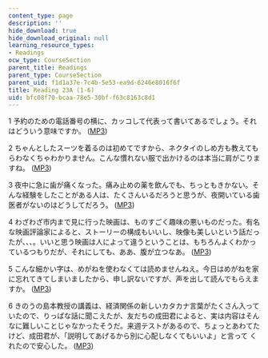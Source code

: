 ```yaml
---
content_type: page
description: ''
hide_download: true
hide_download_original: null
learning_resource_types:
- Readings
ocw_type: CourseSection
parent_title: Readings
parent_type: CourseSection
parent_uid: f1d1a37e-7c4b-5e53-ea9d-6246e8016f6f
title: Reading 23A (1-6)
uid: bfc08f70-bcaa-78e5-30bf-f63c8163c8d1
---
```


1 予約のための電話番号の横に、カッコして代表って書いてあるでしょう。それはどういう意味ですか。 ([MP3](/ans7870/21f/21f.505/f05/audio/Lesson23A-1.mp3))

2 ちゃんとしたスーツを着るのは初めてですから、ネクタイのしめ方も教えてもらわなくちゃわかりません。こんな慣れない服で出かけるのは本当に肩がこりますね。 ([MP3](/ans7870/21f/21f.505/f05/audio/Lesson23A-2.mp3))

3 夜中に急に歯が痛くなった。痛み止めの薬を飲んでも、ちっともきかない。そんな経験をしたことがある人は、たくさんいるだろうと思うが、夜開いている歯医者がないのはどうしてだろう。 ([MP3](/ans7870/21f/21f.505/f05/audio/Lesson23A-3.mp3))

4 わざわざ市内まで見に行った映画は、ものすごく趣味の悪いものだった。有名な映画評論家によると、ストーリーの構成もいいし、映像も美しいという話だったが、、、。いいと思う映画は人によって違うということは、もちろんよくわかっているつもりだが、それにしても、ああ、腹が立つなあ。 ([MP3](/ans7870/21f/21f.505/f05/audio/Lesson23A-4.mp3))

5 こんな細かい字は、めがねを使わなくては読めませんねえ。今日はめがねを家に忘れてきてしまいましたから、申し訳ないですが、声を出して読んでもらえますか。 ([MP3](/ans7870/21f/21f.505/f05/audio/Lesson23A-5.mp3))

6 きのうの島本教授の講義は、経済関係の新しいカタカナ言葉がたくさん入っていたので、りっぱな話に聞こえたが、友だちの成田君によると、実は内容はそんなに難しいことじゃなかったそうだ。来週テストがあるので、ちょっとあわてたけど、成田君が、「説明してあげるから別に心配しなくてもいいよ」と言って くれたので安心した。 ([MP3](/ans7870/21f/21f.505/f05/audio/Lesson23A-6.mp3))